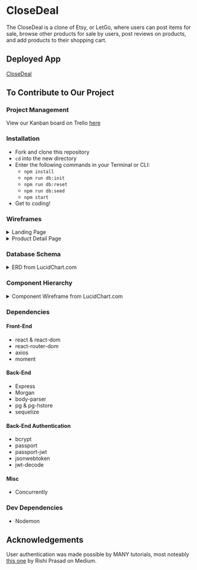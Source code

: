 # CloseDeal
The CloseDeal is a clone of Etsy, or LetGo, where users can post items for sale, browse other products for sale by users, post reviews on products, and add products to their shopping cart.

## Deployed App
[CloseDeal](https://close-deal-app.herokuapp.com/)

## To Contribute to Our Project

### Project Management
View our Kanban board on Trello [here](https://trello.com/b/Kokd8Ev1/project-3)


### Installation
- Fork and clone this repository
- <code>cd</code> into the new directory
- Enter the following commands in your Terminal or CLI:
    - <code>npm install</code>
    - <code>npm run db:init</code>
    - <code>npm run db:reset</code>
    - <code>npm run db:seed</code>
    - <code>npm start</code>
- Get to coding!

### Wireframes
<details><summary>Landing Page</summary>
<img src="https://res.cloudinary.com/brian-ogilvie/image/upload/v1549592574/Project%203/Wireframe--Landing%20Page.png" alt="landing page">
</details>
<details><summary>Product Detail Page</summary>
<img src="https://res.cloudinary.com/brian-ogilvie/image/upload/v1549592630/Project%203/Wireframe--Product%20Detail.png" alt="product detail">
</details>

### Database Schema
<details><summary>ERD from LucidChart.com</summary>
<img src="https://res.cloudinary.com/brian-ogilvie/image/upload/v1549583897/Project%203/Entity%20Relational%20Diagram.png" alt="ERD">
</details>

### Component Hierarchy
<details><summary>Component Wireframe from LucidChart.com</summary>
<img src="https://res.cloudinary.com/brian-ogilvie/image/upload/v1549522953/Project%203/Component%20Hierarchy.png" alt="hierarchy">
</details>

### Dependencies
#### Front-End
- react & react-dom
- react-router-dom
- axios
- moment

#### Back-End
- Express
- Morgan
- body-parser
- pg & pg-hstore
- sequelize

#### Back-End Authentication
- bcrypt
- passport
- passport-jwt
- jsonwebtoken
- jwt-decode

#### Misc
- Concurrently

### Dev Dependencies
- Nodemon

## Acknowledgements
User authentication was made possible by MANY tutorials, most noteably [this one](https://blog.bitsrc.io/build-a-login-auth-app-with-mern-stack-part-1-c405048e3669) by Rishi Prasad on Medium.
